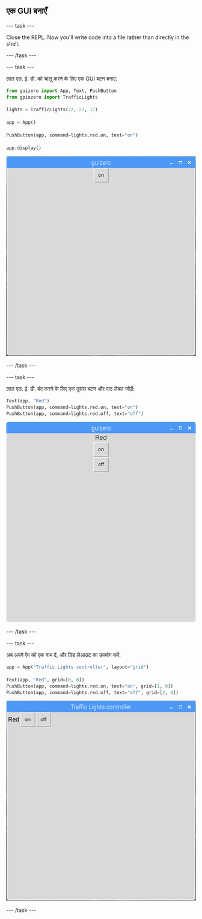 ## एक GUI बनाएँ

\--- task \---

Close the REPL. Now you'll write code into a file rather than directly in the shell.

\--- /task \---

\--- task \---

लाल एल. ई. डी. को चालू करने के लिए एक GUI बटन बनाएं:

```python
from guizero import App, Text, PushButton
from gpiozero import TrafficLights

lights = TrafficLights(22, 27, 17)

app = App()

PushButton(app, command=lights.red.on, text="on")

app.display()
```

![](images/guizero-1.png)

\--- /task \---

\--- task \---

लाल एल. ई. डी. बंद करने के लिए एक दूसरा बटन और पाठ लेबल जोड़ें:

```python
Text(app, "Red")
PushButton(app, command=lights.red.on, text="on")
PushButton(app, command=lights.red.off, text="off")
```

![](images/guizero-2.png)

\--- /task \---

\--- task \---

अब अपने ऐप को एक नाम दें, और ग्रिड लेआउट का उपयोग करें:

```python
app = App("Traffic Lights controller", layout="grid")

Text(app, "Red", grid=[0, 0])
PushButton(app, command=lights.red.on, text="on", grid=[1, 0])
PushButton(app, command=lights.red.off, text="off", grid=[2, 0])
```

![](images/guizero-3.png)

\--- /task \---